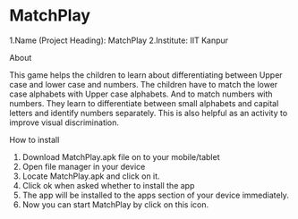 MatchPlay
=========

1.Name (Project Heading): MatchPlay
2.Institute: IIT Kanpur

About

This game helps the children to learn about differentiating between Upper case and lower case and numbers. 
The children have to match the lower case alphabets with Upper case alphabets. And to match numbers with numbers. 
They learn to differentiate between small alphabets and capital letters and identify numbers separately. 
This is also helpful as an activity to improve visual discrimination.

How to install

1. Download MatchPlay.apk file on to your mobile/tablet
2. Open file manager in your device
3. Locate MatchPlay.apk and click on it.
4. Click ok when asked whether  to  install  the  app
5. The app will be installed to the apps section of your device immediately.
6. Now you can start  MatchPlay  by click on this icon.

